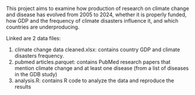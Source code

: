 This project aims to examine how production of research on climate change and disease has evolved from 2005 to 2024, whether it is properly funded, how GDP and the frequency of climate disasters influence it, and which countries are underproducing.

Linked are 2 data files:
1. climate change data cleaned.xlsx: contains country GDP and climate disasters frequency.
2. pubmed articles.parquet: contains PubMed research papers that mention climate change and at least one disease (from a list of diseases in the GDB study)
3. analysis.R: contains R code to analyze the data and reproduce the results
